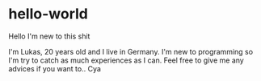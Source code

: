 # hello-world
Hello I'm new to this shit

I'm Lukas, 20 years old and I live in Germany. I'm new to programming so I'm try to catch as much experiences as I can.
Feel free to give me any advices if you want to..
Cya
